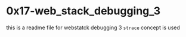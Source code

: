 # 0x17-web_stack_debugging_3
this is a readme file for webstatck debugging 3
``strace`` concept is used

